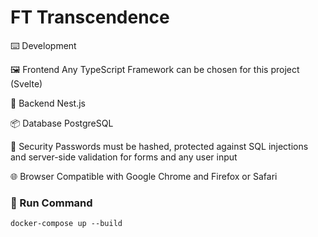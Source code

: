 # FT Transcendence

⌨️ Development

🖼️ Frontend
Any TypeScript Framework can be chosen for this project (Svelte)

🚪 Backend
Nest.js

📦 Database
PostgreSQL

💂 Security
Passwords must be hashed, protected against SQL injections and server-side validation for forms and any user input

🌐 Browser
Compatible with Google Chrome and Firefox or Safari

### :runner: Run Command 
```
docker-compose up --build
```